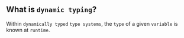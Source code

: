What is `dynamic typing`?
---
Within `dynamically typed` `type systems`, the `type` of a given `variable` is known at `runtime`.